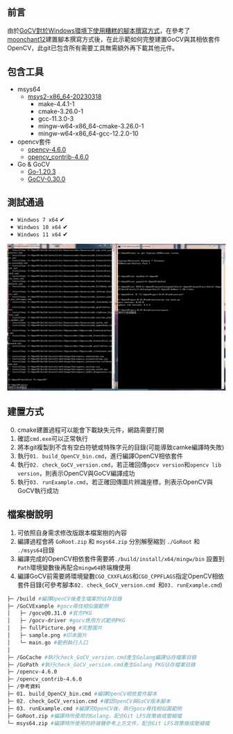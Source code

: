 ## 前言
由於[GoCV對於Windows環境下使用糟糕的腳本撰寫方式]( https://github.com/hybridgroup/gocv/blob/release/win_build_opencv.cmd )，在參考了[moonchant12](https://github.com/moonchant12/install-gocv)建置腳本撰寫方式後，在此示範如何完整建置GoCV與其相依套件OpenCV，此git已包含所有需要工具無需額外再下載其他元件。

## 包含工具
 * msys64
    * [msys2-x86_64-20230318](https://github.com/msys2/msys2-installer/releases/download/2023-03-18/msys2-x86_64-20230318.exe)
        * make-4.4.1-1
        * cmake-3.26.0-1
        * gcc-11.3.0-3
        * mingw-w64-x86_64-cmake-3.26.0-1
        * mingw-w64-x86_64-gcc-12.2.0-10
 * opencv套件
    * [opencv-4.6.0](https://github.com/opencv/opencv/archive/4.6.0.zip)
    * [opencv_contrib-4.6.0](https://github.com/opencv/opencv_contrib/archive/4.6.0.zip)
 * Go & GoCV
    * [Go-1.20.3](https://go.dev/dl/go1.20.3.windows-amd64.zip)
    * [GoCV-0.30.0](https://github.com/hybridgroup/gocv/archive/refs/tags/v0.30.0.zip)

## 測試通過
   * ``Windwos 7 x64`` ✔
   * ``Windwos 10 x64`` ✔
   * ``Windwos 11 x64`` ✔
 
![Alt text](/參考資料/Windows%207%20x64%20Pass.png)


## 建置方式
   0. cmake建置過程可以能會下載缺失元件，網路需要打開
   1. 確認``cmd.exe``可以正常執行
   2. 將本git複製到不含有空白符號或特殊字元的目錄(可能導致camke編譯時失敗)
   3. 執行``01. build_OpenCV_bin.cmd``，進行編譯OpenCV相依套件
   4. 執行``02. check_GoCV_version.cmd``，若正確回傳``gocv version``和``opencv lib version``，則表示OpenCV與GoCV編譯成功
   5. 執行``03. runExample.cmd``，若正確回傳圖片辨識座標，則表示OpenCV與GoCV執行成功
## 檔案樹說明
   1. 可依照自身需求修改版跟本檔案樹的內容
   2. 編譯過程會將 ``GoRoot.zip`` 和 ``msys64.zip`` 分別解壓縮到 ``./GoRoot`` 和 ``./msys64``目錄
   3. 編譯完成的OpenCV相依套件需要將``./build/install/x64/mingw/bin`` 設置到``Path``環境變數後再配合``mingw64``終端機使用
   4. 編譯GoCV前需要將環境變數``CGO_CXXFLAGS``和``CGO_CPPFLAGS``指定OpenCV相依套件目錄(可參考腳本``02. check_GoCV_version.cmd ``和``03. runExample.cmd``)

   ```bash
  ├─ /build #編譯OpenCV後產生檔案的佔存目錄
  ├─ /GoCVExample #gocv尋找相似圖範例
  │   ├─ /gocv@0.31.0 #官方PKG
  │   ├─ /gocv-driver #gocv應用方式範例PKG
  │   ├─ fullPicture.png #完整圖片
  │   ├─ sample.png #印本圖片
  │   └─ main.go #範例執行入口
  │
  ├─ /GoCache #執行check_GoCV_version.cmd產生Golang編譯佔存檔案目錄
  ├─ /GoPath #執行check_GoCV_version.cmd產生Golang PKG佔存檔案目錄
  ├─ /opencv-4.6.0
  ├─ /opencv_contrib-4.6.0
  ├─ /參考資料
  ├─ 01. build_OpenCV_bin.cmd #編譯OpenCV相依套件腳本
  ├─ 02. check_GoCV_version.cmd #確認OpenCV與GoCV版本腳本
  ├─ 03. runExample.cmd #編譯完OpenCV後，執行gocv尋找相似圖範例
  ├─ GoRoot.zip #編譯時所使用的Golang，配合Git LFS政策做成壓縮檔
  └─ msys64.zip #編譯時所使用的終端機參考上方文件，配合Git LFS政策做成壓縮檔
   ```
